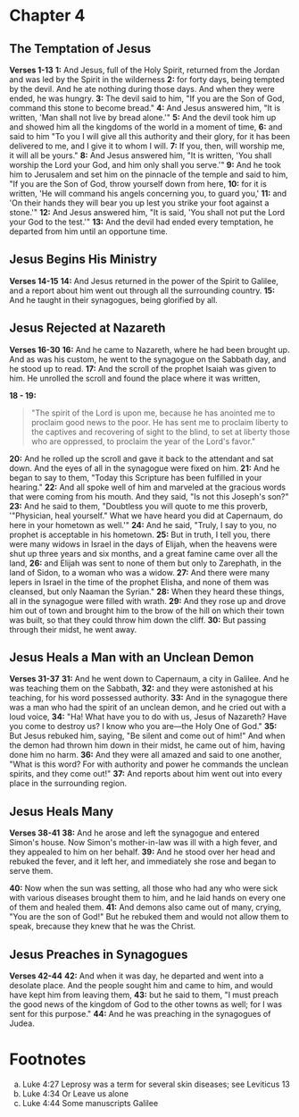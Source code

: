 # Chapter 4
## The Temptation of Jesus
**Verses 1-13**
**1:** And Jesus, full of the Holy Spirit, returned from the Jordan and was led by the Spirit in the wilderness
**2:** for forty days, being tempted by the devil. And he ate nothing during those days. And when they were ended, he was hungry.
**3:** The devil said to him, "If you are the Son of God, command this stone to become bread."
**4:** And Jesus answered him, "It is written, 'Man shall not live by bread alone.'"
**5:** And the devil took him up and showed him all the kingdoms of the world in a moment of time,
**6:** and said to him "To you I will give all this authority and their glory, for it has been delivered to me, and I give it to whom I will.
**7:** If you, then, will worship me, it will all be yours."
**8:** And Jesus answered him, "It is written, 'You shall worship the Lord your God, and him only shall you serve.'"
**9:** And he took him to Jerusalem and set him on the pinnacle of the temple and said to him, "If you are the Son of God, throw yourself down from here,
**10:** for it is written, 'He will command his angels concerning you, to guard you,'
**11:** and 'On their hands they will bear you up lest you strike your foot against a stone.'"
**12:** And Jesus answered him, "It is said, 'You shall not put the Lord your God to the test.'"
**13:** And the devil had ended every temptation, he departed from him until an opportune time.

## Jesus Begins His Ministry
**Verses 14-15**
**14:** And Jesus returned in the power of the Spirit to Galilee, and a report about him went out through all the surrounding country.
**15:** And he taught in their synagogues, being glorified by all.

## Jesus Rejected at Nazareth
**Verses 16-30**
**16:** And he came to Nazareth, where he had been brought up. And as was his custom, he went to the synagogue on the Sabbath day, and he stood up to read.
**17:** And the scroll of the prophet Isaiah was given to him. He unrolled the scroll and found the place where it was written,

**18 - 19:**
> "The spirit of the Lord is upon me,
because he has anointed me
to proclaim good news to the poor.
He has sent me to proclaim liberty to the captives
and recovering of sight to the blind,
to set at liberty those who are oppressed,
to proclaim the year of the Lord's favor."

**20:** And he rolled up the scroll and gave it back to the attendant and sat down. And the eyes of all in the synagogue were fixed on him. 
**21:** And he began to say to them, "Today this Scripture has been fulfilled in your hearing."
**22:** And all spoke well of him and marveled at the gracious words that were coming from his mouth. And they said, "Is not this Joseph's son?"
**23:** And he said to them, "Doubtless you will quote to me this proverb, '"Physician, heal yourself." What we have heard you did at Capernaum, do here in your hometown as well.'"
**24:** And he said, "Truly, I say to you, no prophet is acceptable in his hometown.
**25:** But in truth, I tell you, there were many widows in Israel in the days of Elijah, when the heavens were shut up three years and six months, and a great famine came over all the land,
**26:** and Elijah was sent to none of them but only to Zarephath, in the land of Sidon, to a woman who was a widow.
**27:** And there were many lepers in Israel in the time of the prophet Elisha, and none of them was cleansed, but only Naaman the Syrian."
**28:** When they heard these things, all in the synagogue were filled with wrath.
**29:** And they rose up and drove him out of town and brought him to the brow of the hill on which their town was built, so that they could throw him down the cliff.
**30:** But passing through their midst, he went away.

## Jesus Heals a Man with an Unclean Demon
**Verses 31-37**
**31:** And he went down to Capernaum, a city in Galilee. And he was teaching them on the Sabbath,
**32:** and they were astonished at his teaching, for his word possessed authority.
**33:** And in the synagogue there was a man who had the spirit of an unclean demon, and he cried out with a loud voice,
**34:** "Ha! What have you to do with us, Jesus of Nazareth? Have you come to destroy us? I know who you are—the Holy One of God."
**35:** But Jesus rebuked him, saying, "Be silent and come out of him!" And when the demon had thrown him down in their midst, he came out of him, having done him no harm.
**36:** And they were all amazed and said to one another, "What is this word? For with authority and power he commands the unclean spirits, and they come out!"
**37:** And reports about him went out into every place in the surrounding region.

## Jesus Heals Many
**Verses 38-41**
**38:** And he arose and left the synagogue and entered Simon's house. Now Simon's mother-in-law was ill with a high fever, and they appealed to him on her behalf. 
**39:** And he stood over her head and rebuked the fever, and it left her, and immediately she rose and began to serve them.

**40:** Now when the sun was setting, all those who had any who were sick with various diseases brought them to him, and he laid hands on every one of them and healed them.
**41:** And demons also came out of many, crying, "You are the son of God!" But he rebuked them and would not allow them to speak, brecause they knew that he was the Christ.

## Jesus Preaches in Synagogues
**Verses 42-44**
**42:** And when it was day, he departed and went into a desolate place. And the people sought him and came to him, and would have kept him from leaving them,
**43:** but he said to them, "I must preach the good news of the kingdom of God to the other towns as well; for I was sent for this purpose."
**44:** And he was preaching in the synagogues of Judea.

# Footnotes
<ol type="a">
	<li>Luke 4:27 Leprosy was a term for several skin diseases; see Leviticus 13</li>
	<li>Luke 4:34 Or Leave us alone </li>
	<li>Luke 4:44 Some manuscripts Galilee</li>
<ol>
